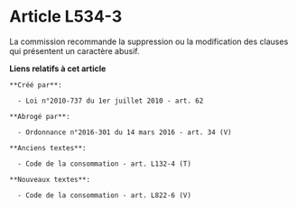 # Article L534-3

La commission recommande la suppression ou la modification des clauses qui présentent un caractère abusif.

**Liens relatifs à cet article**

	**Créé par**:

	  - Loi n°2010-737 du 1er juillet 2010 - art. 62

	**Abrogé par**:

	  - Ordonnance n°2016-301 du 14 mars 2016 - art. 34 (V)

	**Anciens textes**:

	  - Code de la consommation - art. L132-4 (T)

	**Nouveaux textes**:

	  - Code de la consommation - art. L822-6 (V)
